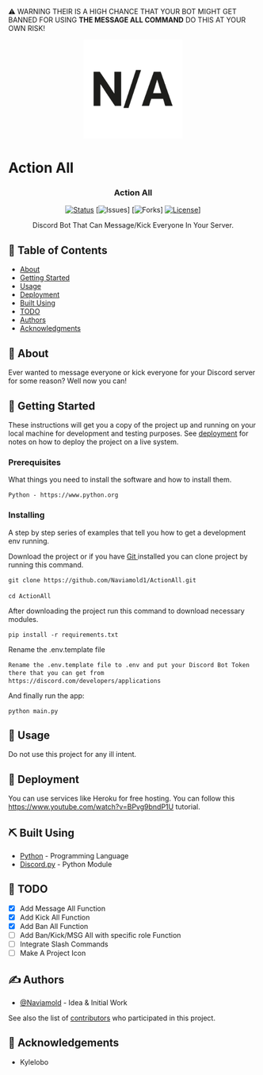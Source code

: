 ⚠️ WARNING THEIR IS A HIGH CHANCE THAT YOUR BOT MIGHT GET BANNED FOR USING **THE MESSAGE ALL COMMAND** DO THIS AT YOUR OWN RISK!
<p align="center">
  <a href="" rel="noopener">
 <img width=200px height=200px src="na.svg" alt="Project logo"></a>
</p>


# Action All


<h3 align="center">Action All</h3>

<div align="center">

[![Status](https://img.shields.io/badge/status-active-success.svg)]()
[![Issues](https://img.shields.io/github/issues/Naviamold1/ActionAll)]
[![Forks](https://img.shields.io/github/forks/Naviamold1/ActionAll)]
[![License](https://img.shields.io/badge/license-MIT-blue.svg)](/LICENSE)]
  
</div>



<p align="center"> Discord Bot That Can Message/Kick Everyone In Your Server.
    <br> 
</p>

## 📝 Table of Contents

- [About](#about)
- [Getting Started](#getting_started)
- [Usage](#usage)
- [Deployment](#deployment)
- [Built Using](#built_using)
- [TODO](../TODO.md)
- [Authors](#authors)
- [Acknowledgments](#acknowledgement)

## 🧐 About <a name = "about"></a>

Ever wanted to message everyone or kick everyone for your Discord server for some reason? Well now you can!

## 🏁 Getting Started <a name = "getting_started"></a>


These instructions will get you a copy of the project up and running on your local machine for development and testing purposes. See [deployment](#deployment) for notes on how to deploy the project on a live system.

### Prerequisites

What things you need to install the software and how to install them.

```
Python - https://www.python.org
```

### Installing

A step by step series of examples that tell you how to get a development env running.

Download the project or if you have <a href=https://git-scm.com> Git </a> installed you can clone project by running this command.

```
git clone https://github.com/Naviamold1/ActionAll.git

cd ActionAll
```

After downloading the project run this command to download necessary modules.

```
pip install -r requirements.txt
```

Rename the .env.template file

```
Rename the .env.template file to .env and put your Discord Bot Token there that you can get from https://discord.com/developers/applications
```

And finally run the app:

```
python main.py
```

## 🎈 Usage <a name="usage"></a>

Do not use this project for any ill intent.

## 🚀 Deployment <a name = "deployment"></a>

You can use services like Heroku for free hosting. You can follow this https://www.youtube.com/watch?v=BPvg9bndP1U tutorial.

## ⛏️ Built Using <a name = "built_using"></a>

- [Python](https://www.python.org/) - Programming Language
- [Discord.py](https://discordpy.readthedocs.io/en/stable/) - Python Module


## 📝 TODO <a name = "todo"></a>
- [x] Add Message All Function
- [x] Add Kick All Function
- [X] Add Ban All Function
- [ ] Add Ban/Kick/MSG All with specific role Function
- [ ] Integrate Slash Commands
- [ ] Make A Project Icon

## ✍️ Authors <a name = "authors"></a>

- [@Naviamold](https://github.com/Naviamold1) - Idea & Initial Work


See also the list of [contributors](https://github.com/Naviamold1/ActionAll/contributors) who participated in this project.

## 🎉 Acknowledgements <a name = "acknowledgement"></a>

- Kylelobo




